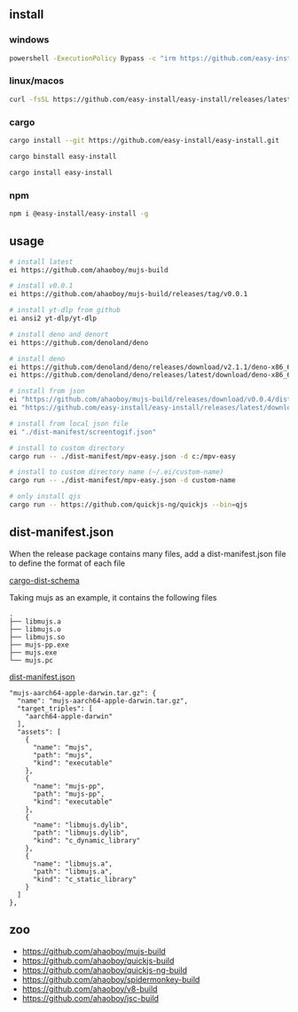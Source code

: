 ## install

### windows

```bash
powershell -ExecutionPolicy Bypass -c "irm https://github.com/easy-install/easy-install/releases/latest/download/install.ps1 | iex"
```

### linux/macos

```bash
curl -fsSL https://github.com/easy-install/easy-install/releases/latest/download/install.sh | bash
```

### cargo

```bash
cargo install --git https://github.com/easy-install/easy-install.git

cargo binstall easy-install

cargo install easy-install
```

### npm

```bash
npm i @easy-install/easy-install -g
```

## usage

```bash
# install latest
ei https://github.com/ahaoboy/mujs-build

# install v0.0.1
ei https://github.com/ahaoboy/mujs-build/releases/tag/v0.0.1

# install yt-dlp from github
ei ansi2 yt-dlp/yt-dlp

# install deno and denort
ei https://github.com/denoland/deno

# install deno
ei https://github.com/denoland/deno/releases/download/v2.1.1/deno-x86_64-pc-windows-msvc.zip
ei https://github.com/denoland/deno/releases/latest/download/deno-x86_64-pc-windows-msvc.zip

# install from json
ei "https://github.com/ahaoboy/mujs-build/releases/download/v0.0.4/dist-manifest.json"
ei "https://github.com/easy-install/easy-install/releases/latest/download/ffmpeg.json"

# install from local json file
ei "./dist-manifest/screentogif.json"

# install to custom directory
cargo run -- ./dist-manifest/mpv-easy.json -d c:/mpv-easy

# install to custom directory name (~/.ei/custom-name)
cargo run -- ./dist-manifest/mpv-easy.json -d custom-name

# only install qjs
cargo run -- https://github.com/quickjs-ng/quickjs --bin=qjs
```

## dist-manifest.json

When the release package contains many files, add a dist-manifest.json file to
define the format of each file

[cargo-dist-schema](https://github.com/axodotdev/cargo-dist/tree/main/cargo-dist-schema)

Taking mujs as an example, it contains the following files

```
.
├── libmujs.a
├── libmujs.o
├── libmujs.so
├── mujs-pp.exe
├── mujs.exe
└── mujs.pc
```

[dist-manifest.json](https://github.com/ahaoboy/mujs-build/blob/main/dist-manifest.json)

```
"mujs-aarch64-apple-darwin.tar.gz": {
  "name": "mujs-aarch64-apple-darwin.tar.gz",
  "target_triples": [
    "aarch64-apple-darwin"
  ],
  "assets": [
    {
      "name": "mujs",
      "path": "mujs",
      "kind": "executable"
    },
    {
      "name": "mujs-pp",
      "path": "mujs-pp",
      "kind": "executable"
    },
    {
      "name": "libmujs.dylib",
      "path": "libmujs.dylib",
      "kind": "c_dynamic_library"
    },
    {
      "name": "libmujs.a",
      "path": "libmujs.a",
      "kind": "c_static_library"
    }
  ]
},
```

## zoo

- https://github.com/ahaoboy/mujs-build
- https://github.com/ahaoboy/quickjs-build
- https://github.com/ahaoboy/quickjs-ng-build
- https://github.com/ahaoboy/spidermonkey-build
- https://github.com/ahaoboy/v8-build
- https://github.com/ahaoboy/jsc-build
